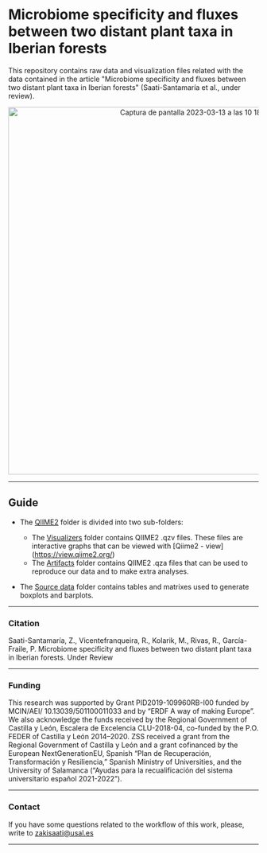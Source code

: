 # Microbiome specificity and fluxes between two distant plant taxa in Iberian forests

This repository contains raw data and visualization files related with the data contained in the article "Microbiome specificity and fluxes between two distant plant taxa in Iberian forests" (Saati-Santamaría et al., under review).


<p align="center">
  <img width="739" alt="Captura de pantalla 2023-03-13 a las 10 18 36" src="https://user-images.githubusercontent.com/50806485/224658565-fb643eac-5c52-431e-b9b9-3f6f51b669d3.png">


---
## Guide
- The [QIIME2](./QIIME2/) folder is divided into two sub-folders:
  - The [Visualizers](./QIIME2/Visualizers/) folder contains QIIME2 .qzv files. These files are interactive graphs that can be viewed with [Qiime2 - view] (https://view.qiime2.org/)
  - The [Artifacts](./QIIME2/Artifacts/) folder contains QIIME2 .qza files that can be used to reproduce our data and to make extra analyses.
  
- The [Source data](./Source_data/) folder contains tables and matrixes used to generate boxplots and barplots. 

---

### Citation

Saati-Santamaría, Z., Vicentefranqueira, R., Kolarik, M., Rivas, R., García-Fraile, P. Microbiome specificity and fluxes between two distant plant taxa in Iberian forests. Under Review

---

### Funding

This research was supported by Grant PID2019-109960RB-I00 funded by MCIN/AEI/ 10.13039/501100011033 and by “ERDF A way of making Europe”. We also acknowledge the funds received by the Regional Government of Castilla y León, Escalera de Excelencia CLU-2018-04, co-funded by the P.O. FEDER of Castilla y León 2014–2020. ZSS received a grant from the Regional Government of Castilla y León and a grant cofinanced by the European NextGenerationEU, Spanish “Plan de Recuperación, Transformación y Resiliencia,” Spanish Ministry of Universities, and the University of Salamanca (“Ayudas para la recualificación del sistema universitario español 2021-2022”).

---


### Contact

If you have some questions related to the workflow of this work, please, write to zakisaati@usal.es

----
